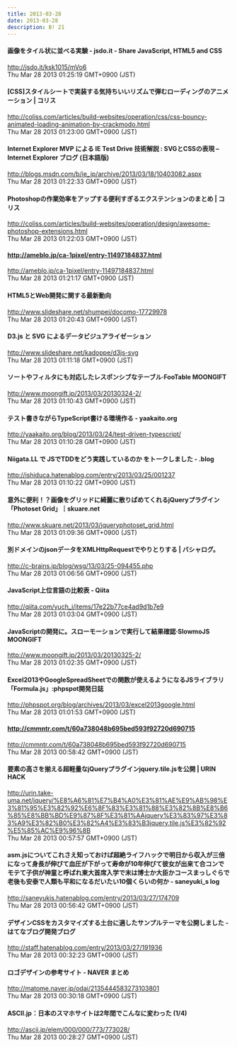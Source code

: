```yaml
---
title: 2013-03-28
date: 2013-03-28
description: B! 21
---
```


#### 画像をタイル状に並べる実験 - jsdo.it - Share JavaScript, HTML5 and CSS
http://jsdo.it/ksk1015/mVo6<br>
Thu Mar 28 2013 01:25:19 GMT+0900 (JST)<br>


####   [CSS]スタイルシートで実装する気持ちいいリズムで弾むローディングのアニメーション | コリス
http://coliss.com/articles/build-websites/operation/css/css-bouncy-animated-loading-animation-by-crackmodo.html<br>
Thu Mar 28 2013 01:23:00 GMT+0900 (JST)<br>


#### Internet Explorer MVP による IE Test Drive 技術解説 : SVGとCSSの表現 – Internet Explorer ブログ (日本語版)
http://blogs.msdn.com/b/ie_jp/archive/2013/03/18/10403082.aspx<br>
Thu Mar 28 2013 01:22:33 GMT+0900 (JST)<br>


####   Photoshopの作業効率をアップする便利すぎるエクステンションのまとめ | コリス
http://coliss.com/articles/build-websites/operation/design/awesome-photoshop-extensions.html<br>
Thu Mar 28 2013 01:22:03 GMT+0900 (JST)<br>


#### http://ameblo.jp/ca-1pixel/entry-11497184837.html
http://ameblo.jp/ca-1pixel/entry-11497184837.html<br>
Thu Mar 28 2013 01:21:17 GMT+0900 (JST)<br>


#### HTML5とWeb開発に関する最新動向
http://www.slideshare.net/shumpei/docomo-17729978<br>
Thu Mar 28 2013 01:20:43 GMT+0900 (JST)<br>


#### D3.js と SVG によるデータビジュアライゼーション
http://www.slideshare.net/kadoppe/d3js-svg<br>
Thu Mar 28 2013 01:11:18 GMT+0900 (JST)<br>


#### ソートやフィルタにも対応したレスポンシブなテーブル·FooTable MOONGIFT
http://www.moongift.jp/2013/03/20130324-2/<br>
Thu Mar 28 2013 01:10:43 GMT+0900 (JST)<br>


#### テスト書きながらTypeScript書ける環境作る - yaakaito.org
http://yaakaito.org/blog/2013/03/24/test-driven-typescript/<br>
Thu Mar 28 2013 01:10:28 GMT+0900 (JST)<br>


#### Niigata.LL で JSでTDDをどう実践しているのか をトークしました - .blog
http://ishiduca.hatenablog.com/entry/2013/03/25/001237<br>
Thu Mar 28 2013 01:10:22 GMT+0900 (JST)<br>


#### 意外に便利！？画像をグリッドに綺麗に散りばめてくれるjQueryプラグイン「Photoset Grid」｜skuare.net
http://www.skuare.net/2013/03/jqueryphotoset_grid.html<br>
Thu Mar 28 2013 01:09:36 GMT+0900 (JST)<br>


#### 別ドメインのjsonデータをXMLHttpRequestでやりとりする | バシャログ。
http://c-brains.jp/blog/wsg/13/03/25-094455.php<br>
Thu Mar 28 2013 01:06:56 GMT+0900 (JST)<br>


#### JavaScript上位言語の比較表 - Qiita
http://qiita.com/yuch_i/items/17e22b77ce4ad9d1b7e9<br>
Thu Mar 28 2013 01:03:04 GMT+0900 (JST)<br>


#### JavaScriptの開発に。スローモーションで実行して結果確認·SlowmoJS MOONGIFT
http://www.moongift.jp/2013/03/20130325-2/<br>
Thu Mar 28 2013 01:02:35 GMT+0900 (JST)<br>


#### Excel2013やGoogleSpreadSheetでの関数が使えるようになるJSライブラリ「Formula.js」:phpspot開発日誌
http://phpspot.org/blog/archives/2013/03/excel2013google.html<br>
Thu Mar 28 2013 01:01:53 GMT+0900 (JST)<br>


#### http://cmmntr.com/t/60a738048b695bed593f92720d690715
http://cmmntr.com/t/60a738048b695bed593f92720d690715<br>
Thu Mar 28 2013 00:58:42 GMT+0900 (JST)<br>


#### 要素の高さを揃える超軽量なjQueryプラグインjquery.tile.jsを公開 | URIN HACK
http://urin.take-uma.net/jquery/%E8%A6%81%E7%B4%A0%E3%81%AE%E9%AB%98%E3%81%95%E3%82%92%E6%8F%83%E3%81%88%E3%82%8B%E8%B6%85%E8%BB%BD%E9%87%8F%E3%81%AAjquery%E3%83%97%E3%83%A9%E3%82%B0%E3%82%A4%E3%83%B3jquery.tile.js%E3%82%92%E5%85%AC%E9%96%8B<br>
Thu Mar 28 2013 00:57:57 GMT+0900 (JST)<br>


#### asm.jsについてこれさえ知っておけば超絶ライフハックで明日から収入が三倍になって身長が伸びて血圧が下がって寿命が10年伸びて彼女が出来て合コンでモテて子供が神童と呼ばれ東大首席入学で末は博士か大臣かコースまっしぐらで老後も安泰で人類も平和になるだいたい10個くらいの何か - saneyuki_s log
http://saneyukis.hatenablog.com/entry/2013/03/27/174709<br>
Thu Mar 28 2013 00:56:42 GMT+0900 (JST)<br>


#### デザインCSSをカスタマイズする土台に適したサンプルテーマを公開しました - はてなブログ開発ブログ
http://staff.hatenablog.com/entry/2013/03/27/191936<br>
Thu Mar 28 2013 00:32:23 GMT+0900 (JST)<br>


#### ロゴデザインの参考サイト - NAVER まとめ
http://matome.naver.jp/odai/2135444583273103801<br>
Thu Mar 28 2013 00:30:18 GMT+0900 (JST)<br>


#### ASCII.jp：日本のスマホサイトは2年間でこんなに変わった (1/4)
http://ascii.jp/elem/000/000/773/773028/<br>
Thu Mar 28 2013 00:28:27 GMT+0900 (JST)<br>


